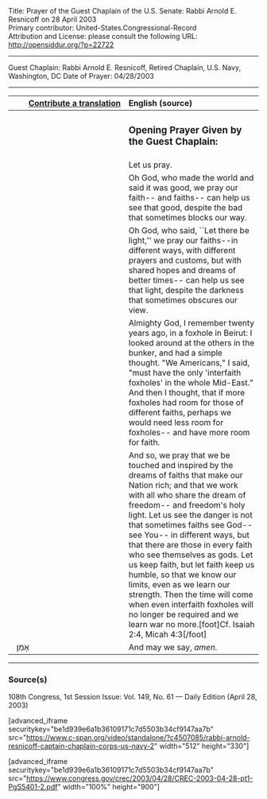 <html>
<head></head>
<body>
Title: Prayer of the Guest Chaplain of the U.S. Senate: Rabbi Arnold E. Resnicoff on 28 April 2003<br />
Primary contributor: United-States.Congressional-Record<br />
Attribution and License: please consult the following URL: <a href="http://opensiddur.org/?p=22722">http://opensiddur.org/?p=22722</a>
<p />
<hr />

Guest Chaplain: Rabbi Arnold E. Resnicoff, Retired Chaplain, U.S. Navy, Washington, DC
Date of Prayer: 04/28/2003

<hr />

<table style="margin-left: auto;margin-right: auto;" class="draggable">
<thead><tr><th id="x" style="text-align: right;"><a href="/contributing/upload/">Contribute a translation</a></th><th style="text-align: left;">English (source)</th></tr></thead>
<tbody>
<tr><td style="vertical-align:top;" width="46%">
<div class="liturgy"><span lang="he">

</span></div></td>
 
<td style="vertical-align:top;" width="53%">
<div class="english">
<h3>Opening Prayer Given by the Guest Chaplain:</h3>
</div></td></tr>


<tr><td style="vertical-align:top;" width="46%">
<div class="liturgy"><span lang="he">

</span></div></td>
 
<td style="vertical-align:top;" width="53%">
<div class="english">
Let us pray.
</div></td></tr>


<tr><td style="vertical-align:top;" width="46%">
<div class="liturgy"><span lang="he">

</span></div></td>
 
<td style="vertical-align:top;" width="53%">
<div class="english">
Oh God, 
who made the world and said it was good, 
we pray our faith-- and faiths--
can help us see that good, 
despite the bad that sometimes blocks our way. 
</div></td></tr>


<tr><td style="vertical-align:top;" width="46%">
<div class="liturgy"><span lang="he">

</span></div></td>
 
<td style="vertical-align:top;" width="53%">
<div class="english">
Oh God, 
who said, ``Let there be light,'' 
we pray our faiths--in different ways, 
with different prayers and customs, 
but with shared hopes and dreams of better times--
can help us see that light, 
despite the darkness that sometimes obscures our view.
</div></td></tr>


<tr><td style="vertical-align:top;" width="46%">
<div class="liturgy"><span lang="he">

</span></div></td>
 
<td style="vertical-align:top;" width="53%">
<div class="english">
Almighty God, 
I remember twenty years ago, in a foxhole in Beirut: 
I looked around at the others in the bunker, and had a simple thought. 
"We Americans," I said, "must have the only 'interfaith foxholes' in the whole Mid-East." 
And then I thought, 
that if more foxholes had room for those of different faiths, 
perhaps we would need less room for foxholes--
and have more room for faith.
</div></td></tr>


<tr><td style="vertical-align:top;" width="46%">
<div class="liturgy"><span lang="he">

</span></div></td>
 
<td style="vertical-align:top;" width="53%">
<div class="english">
And so, we pray that we be touched and inspired 
by the dreams of faiths that make our Nation rich; 
and that we work with all who share the dream of freedom--
and freedom's holy light. 
Let us see the danger is not that sometimes faiths see God--
see You--
in different ways, 
but that there are those in every faith 
who see themselves as gods. 
Let us keep faith, 
but let faith keep us humble, 
so that we know our limits, 
even as we learn our strength. 
Then the time will come when even interfaith foxholes will no longer be required 
and we learn war no more.[foot]Cf. Isaiah 2:4, Micah 4:3[/foot]
</div></td></tr>


<tr><td style="vertical-align:top;" width="46%">
<div class="liturgy"><span lang="he">
&nbsp;
אָמֵן׃
</span></div></td>
 
<td style="vertical-align:top;" width="53%">
<div class="english">
And may we say, 
<em>amen.</em>
</div></td></tr>
</tbody></table>

<hr />

<h3>Source(s)</h3>

108th Congress, 1st Session
Issue: Vol. 149, No. 61 — Daily Edition (April 28, 2003)

[advanced_iframe securitykey="be1d939e6a1b36109171c7d5503b34cf9147aa7b" src="https://www.c-span.org/video/standalone/?c4507085/rabbi-arnold-resnicoff-captain-chaplain-corps-us-navy-2" width="512" height="330"]

[advanced_iframe securitykey="be1d939e6a1b36109171c7d5503b34cf9147aa7b" src="https://www.congress.gov/crec/2003/04/28/CREC-2003-04-28-pt1-PgS5401-2.pdf" width="100%" height="900"]
</body>
</html>